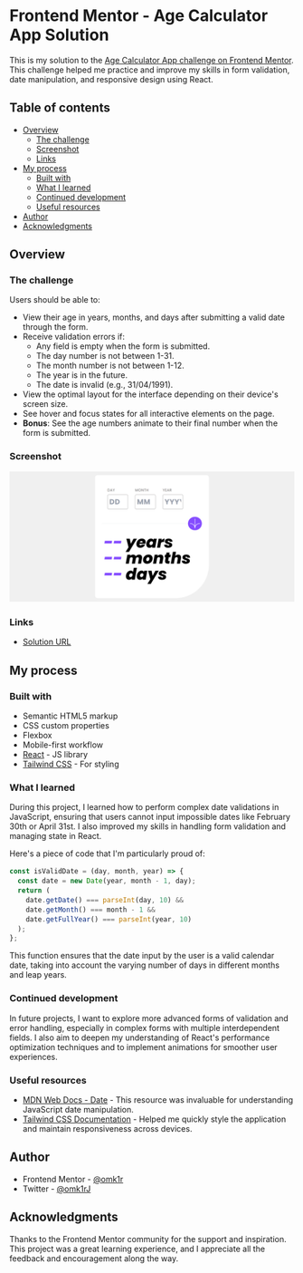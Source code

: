 # Frontend Mentor - Age Calculator App Solution

This is my solution to the [Age Calculator App challenge on Frontend Mentor](https://www.frontendmentor.io/challenges/age-calculator-app-dF9DFFpj-Q). This challenge helped me practice and improve my skills in form validation, date manipulation, and responsive design using React.

## Table of contents

- [Overview](#overview)
  - [The challenge](#the-challenge)
  - [Screenshot](#screenshot)
  - [Links](#links)
- [My process](#my-process)
  - [Built with](#built-with)
  - [What I learned](#what-i-learned)
  - [Continued development](#continued-development)
  - [Useful resources](#useful-resources)
- [Author](#author)
- [Acknowledgments](#acknowledgments)

## Overview

### The challenge

Users should be able to:

- View their age in years, months, and days after submitting a valid date through the form.
- Receive validation errors if:
  - Any field is empty when the form is submitted.
  - The day number is not between 1-31.
  - The month number is not between 1-12.
  - The year is in the future.
  - The date is invalid (e.g., 31/04/1991).
- View the optimal layout for the interface depending on their device's screen size.
- See hover and focus states for all interactive elements on the page.
- **Bonus**: See the age numbers animate to their final number when the form is submitted.

### Screenshot

![Screenshot](./public/screenshot.png)

### Links

- [Solution URL](https://github.com/omk1r/age-calculator-app)

## My process

### Built with

- Semantic HTML5 markup
- CSS custom properties
- Flexbox
- Mobile-first workflow
- [React](https://reactjs.org/) - JS library
- [Tailwind CSS](https://tailwindcss.com/) - For styling

### What I learned

During this project, I learned how to perform complex date validations in JavaScript, ensuring that users cannot input impossible dates like February 30th or April 31st. I also improved my skills in handling form validation and managing state in React.

Here's a piece of code that I'm particularly proud of:

```js
const isValidDate = (day, month, year) => {
  const date = new Date(year, month - 1, day);
  return (
    date.getDate() === parseInt(day, 10) &&
    date.getMonth() === month - 1 &&
    date.getFullYear() === parseInt(year, 10)
  );
};
```

This function ensures that the date input by the user is a valid calendar date, taking into account the varying number of days in different months and leap years.

### Continued development

In future projects, I want to explore more advanced forms of validation and error handling, especially in complex forms with multiple interdependent fields. I also aim to deepen my understanding of React's performance optimization techniques and to implement animations for smoother user experiences.

### Useful resources

- [MDN Web Docs - Date](https://developer.mozilla.org/en-US/docs/Web/JavaScript/Reference/Global_Objects/Date) - This resource was invaluable for understanding JavaScript date manipulation.
- [Tailwind CSS Documentation](https://tailwindcss.com/docs) - Helped me quickly style the application and maintain responsiveness across devices.

## Author

- Frontend Mentor - [@omk1r](https://www.frontendmentor.io/profile/omk1r)
- Twitter - [@omk1rJ](https://www.twitter.com/omk1rJ)

## Acknowledgments

Thanks to the Frontend Mentor community for the support and inspiration. This project was a great learning experience, and I appreciate all the feedback and encouragement along the way.
